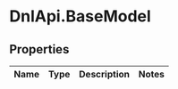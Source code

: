 # DnlApi.BaseModel

## Properties
Name | Type | Description | Notes
------------ | ------------- | ------------- | -------------


